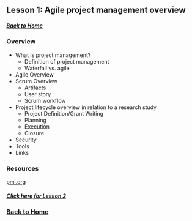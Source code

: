 ## Lesson 1: Agile project management overview
##### [Back to Home](../index.md)

### Overview

- What is project management?
  - Definition of project management
  - Waterfall vs. agile
- Agile Overview
- Scrum Overview
  - Artifacts
  - User story
  - Scrum workflow
- Project lifecycle overview in relation to a research study
  - Project Definition/Grant Writing
  - Planning 
  - Execution
  - Closure
- Security
- Tools
- Links

### Resources
[pmi.org](https://www.pmi.org/)

##### [Click here for Lesson 2](https://data2health.github.io/mtip-tutorial/lessons/Lesson2.html) 
### [Back to Home](../index)
